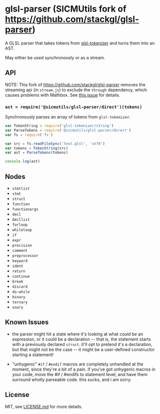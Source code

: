 # glsl-parser (SICMUtils fork of https://github.com/stackgl/glsl-parser)

A GLSL parser that takes tokens from
[glsl-tokenizer](http://github.com/stackgl/glsl-tokenizer) and turns them into
an AST.

May either be used synchronously or as a stream.

## API

NOTE: This fork of https://github.com/stackgl/glsl-parser removes the streaming
api (in `stream.js`) to exclude the `through` dependency, which causes problems
with Mathbox. See [this issue](https://gitgud.io/unconed/mathbox/-/issues/20)
for details.

### `ast = require('@sicmutils/glsl-parser/direct')(tokens)`

Synchronously parses an array of tokens from `glsl-tokenizer`.

``` javascript
var TokenString = require('glsl-tokenizer/string')
var ParseTokens = require('@sicmutils/glsl-parser/direct')
var fs = require('fs')

var src = fs.readFileSync('test.glsl', 'utf8')
var tokens = TokenString(src)
var ast = ParseTokens(tokens)

console.log(ast)
```

## Nodes

* `stmtlist`
* `stmt`
* `struct`
* `function`
* `functionargs`
* `decl`
* `decllist`
* `forloop`
* `whileloop`
* `if`
* `expr`
* `precision`
* `comment`
* `preprocessor`
* `keyword`
* `ident`
* `return`
* `continue`
* `break`
* `discard`
* `do-while`
* `binary`
* `ternary`
* `unary`

## Known Issues

* the parser might hit a state where it's looking at what *could be* an
expression, or it could be a declaration -- that is, the statement starts with a
previously declared `struct`. it'll opt to pretend it's a declaration, but that
might not be the case -- it might be a user-defined constructor starting a
statement!

* "unhygenic" `#if` / `#endif` macros are completely unhandled at the moment,
since they're a bit of a pain. if you've got unhygenic macros in your code, move
the #if / #endifs to statement level, and have them surround wholly parseable
code. this sucks, and i am sorry.

## License

MIT, see [LICENSE.md](LICENSE.md) for more details.
